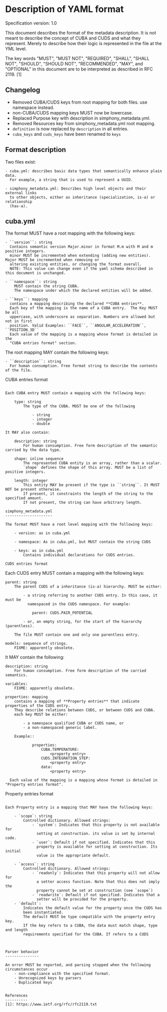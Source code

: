 Description of YAML format
==========================

Specification version: 1.0

This document describes the format of the metadata description.
It is not meant to describe the concept of CUBA and CUDS and what they
represent. Merely to describe how their logic is represented in the
file at the YML level.

The key words "MUST", "MUST NOT", "REQUIRED", "SHALL", "SHALL
NOT", "SHOULD", "SHOULD NOT", "RECOMMENDED",  "MAY", and
"OPTIONAL" in this document are to be interpreted as described in
RFC 2119. [1]

Changelog
---------

- Removed CUBA/CUDS keys from root mapping for both files. use namespace instead.
- non-CUBA/CUDS mapping keys MUST now be lowercase.
- Replaced Purpose key with description in simphony_metadata.yml. 
- Removed Resources key from simphony_metadata.yml root mapping.
- ``definition`` is now replaced by ``description`` in all entries.
- ``cuba_keys`` and ``cuds_keys`` have been renamed to ``keys``

Format description
------------------

Two files exist:

    - cuba.yml: describes basic data types that semantically enhance plain data.
      For example, a string that is used to represent a UUID. 

    - simphony_metadata.yml: Describes high level objects and their external links
      to other objects, either as inheritance (specialization, is-a) or relationship 
      (has-a).

cuba.yml
--------

The format MUST have a root mapping with the following keys:

    - ``version``: string 
      Contains semantic version Major.minor in format M.m with M and m positive integers.
      minor MUST be incremented when extending (adding new entities). Major MUST be incremented when removing or
      altering existing entities, or changing the format overall.
      NOTE: This value can change even if the yaml schema described in this document is unchanged.

    - ``namespace``: string
        MUST contain the string CUBA.
        The namespace under which the declared entities will be added.

    - ``keys``: mapping 
      contains a mapping describing the declared **CUBA entries**.
      Each key of the mapping is the name of a CUBA entry.  The Key MUST be all
      uppercase, with underscore as separation. Numbers are allowed but not in first
      position. Valid Examples: ``FACE``, ``ANGULAR_ACCELERATION``, ``POSITION_3D``
      Each value of the mapping is a mapping whose format is detailed in the
      "CUBA entries format" section.

The root mapping MAY contain the following keys:

    - ``description``: string
      For human consumption. Free format string to describe the contents of the file.

CUBA entries format
~~~~~~~~~~~~~~~~~~~

Each CUBA entry MUST contain a mapping with the following keys:
    
    type: string
        The type of the CUBA. MUST be one of the following
        
            - string
            - integer
            - double

It MAY also contain:

    description: string 
        For human consumption. Free form description of the semantic carried by the data type.

    shape: inline sequence
        The represented CUBA entity is an array, rather than a scalar. 
        `shape` defines the shape of this array. MUST be a list of positive integers. 

    length: integer
        This entity MAY be present if the type is ``string``. It MUST NOT be present otherwise.
        If present, it constraints the length of the string to the specified amount.
        If not present, the string can have arbitrary length.

simphony_metadata.yml
---------------------

The format MUST have a root level mapping with the following keys:

    - version: as in cuba.yml

    - namespace: As in cuba.yml, but MUST contain the string CUDS

    - keys: as in cuba.yml
        Contains individual declarations for CUDS entries. 

CUDS entries format
~~~~~~~~~~~~~~~~~~~

Each CUDS entry MUST contain a mapping with the following keys:
    
    parent: string
        The parent CUDS of a inheritance (is-a) hierarchy. MUST be either:

            - a string referring to another CUDS entry. In this case, it must be
              namespaced in the CUDS namespace. For example:

                parent: CUDS.PAIR_POTENTIAL

            - or, an empty string, for the start of the hierarchy (parentless).

        The file MUST contain one and only one parentless entry.

    models: sequence of strings.
        FIXME: apparently obsolete.

It MAY contain the following:

    description: string 
        For human consumption. Free form description of the carried semantics.

    variables:
        FIXME: apparently obsolete.
    
    properties: mapping 
        contains a mapping of **Property entries** that indicate properties of the CUDS entry.
        They describe relations between CUDS, or between CUDS and CUBA. 
        each key MUST be either:

            - a namespace qualified CUBA or CUDS name, or
            - a non-namespaced generic label. 
        
        Example::

                properties:
                    CUBA.TEMPERATURE:
                        <property entry>
                    CUDS.INTEGRATION_STEP:
                        <property entry>
                    data:
                        <property entry>

      Each value of the mapping is a mapping whose format is detailed in "Property entries format".

Property entries format
~~~~~~~~~~~~~~~~~~~~~~~

Each Property entry is a mapping that MAY have the following keys:

    - `scope`: string
        Controlled dictionary. Allowed strings:
            - `system`: Indicates that this property is not available for 
              setting at construction. its value is set by internal code.
            - `user`: Default if not specified. Indicates that this
              property is available for setting at construction. Its initial 
              value is the appropriate default.

    - `access`: string
        Controlled dictionary. Allowed strings:
            - `readonly`: Indicates that this property will not allow for
              a setter access function. Note that this does not imply the
              property cannot be set at construction (see `scope`)
            - `readwrite`: Default if not specified. Indicates that a
              setter will be provided for the property.
    - `default`: 
        Indicates the default value for the property once the CUDS has 
        been instantiated.
        The default MUST be type compatible with the property entry key.
        If the key refers to a CUBA, the data must match shape, type and length 
        requirements specified for the CUBA. If refers to a CUDS
        


Parser behavior
---------------

An error MUST be reported, and parsing stopped when the following circumstances occur
    - non-compliance with the specified format.
    - Unrecognized keys by parsers
    - Duplicated keys


References
----------
[1]: https://www.ietf.org/rfc/rfc2119.txt
